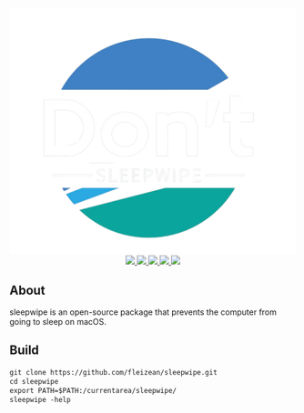 <div align="center">
  <img src="img/logo.png">
  <br>
  <a href="https://github.com/fleizean/sleepwipe/blob/main/LICENSE">
    <img src="https://img.shields.io/github/license/fleizean/sleepwipe?style=for-the-badge">
  </a>
  <a href="https://github.com/fleizean/sleepwipe/commits/main">
    <img src="https://img.shields.io/github/last-commit/fleizean/sleepwipe?style=for-the-badge">
  </a>
  <a href="https://github.com/fleizean/sleepwipe/network/members">
    <img src="https://img.shields.io/github/forks/fleizean/sleepwipe?style=for-the-badge">
  </a>
  <a href="https://discord.gg/MJnYWKSYNq">
    <img src="https://img.shields.io/discord/1099995968398696519?color=%235865F2&logo=discord&logoColor=%23FFFFFF&style=for-the-badge">
  </a>
  <a href="https://github.com/fleizean/sleepwipe/issues">
    <img src="https://img.shields.io/github/issues-raw/fleizean/sleepwipe?style=for-the-badge">
  </a>
</div>

## About
sleepwipe is an open-source package that prevents the computer from going to sleep on macOS.

## Build

    git clone https://github.com/fleizean/sleepwipe.git
    cd sleepwipe
    export PATH=$PATH:/currentarea/sleepwipe/
    sleepwipe -help
